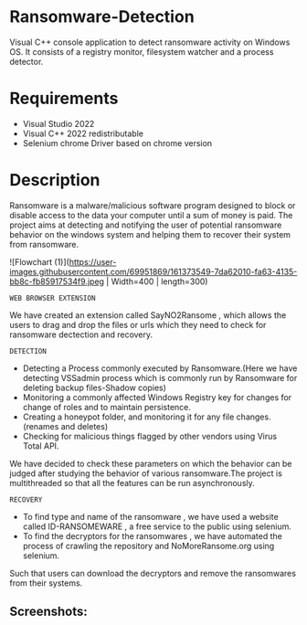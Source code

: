 # Ransomware-Detection
Visual C++ console application to detect ransomware activity on Windows OS. It consists of a registry monitor, filesystem watcher and a process detector.

# Requirements
* Visual Studio 2022
* Visual C++ 2022 redistributable
* Selenium chrome Driver based on chrome version  

# Description

Ransomware is a malware/malicious software program designed to block or disable access to the data your computer until a sum of money is paid.
The project aims at detecting and notifying the user of potential ransomware behavior on the windows system and helping them to recover their system from ransomware.

![Flowchart (1)](https://user-images.githubusercontent.com/69951869/161373549-7da62010-fa63-4135-bb8c-fb85917534f9.jpeg | Width=400 | length=300)

```
WEB BROWSER EXTENSION
```
We have created an extension called SayNO2Ransome , which allows the users to drag and drop the files or urls which they need to check for ransomware dectection and recovery.

```
DETECTION
```

* Detecting a Process commonly executed by Ransomware.(Here we have detecting VSSadmin process which is commonly run by Ransomware for deleting backup files-Shadow copies)
* Monitoring a commonly affected Windows Registry key for changes for change of roles and to maintain persistence.
* Creating a honeypot folder, and monitoring it for any file changes.(renames and deletes)
* Checking for malicious things flagged by other vendors using Virus Total API.

We have decided to check these parameters on which the behavior can be judged after studying the behavior of various ransomware.The project is multithreaded so that all the  features can be run asynchronously.

```
RECOVERY
```

* To find type and name of the ransomware , we have used a website called ID-RANSOMEWARE , a free service to the public using selenium.
* To find the decryptors for the ransomwares , we have automated the process of crawling the repository and NoMoreRansome.org using selenium.

Such that users can download the decryptors and remove the ransomwares from their systems.

## Screenshots:


